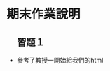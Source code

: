 <!DOCTYPE html>
<html>
<body>
<h1>期末作業說明</h1>
<ul>
<h2>習題１</h2>
<li>參考了教授一開始給我們的html</li>
</ul>

</body>
</html>